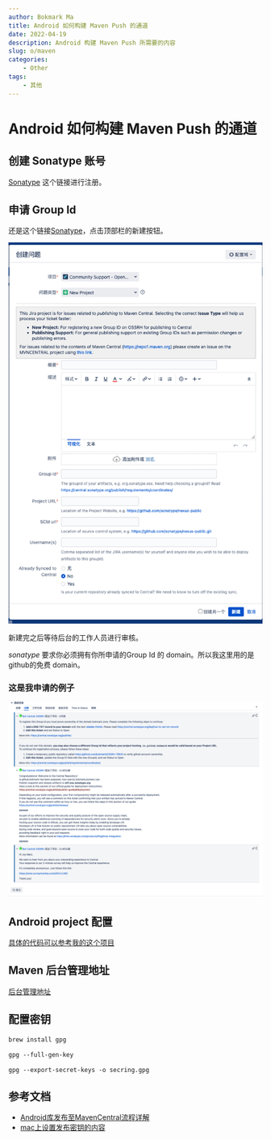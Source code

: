 ```yaml
---
author: Bokmark Ma
title: Android 如何构建 Maven Push 的通道
date: 2022-04-19
description: Android 构建 Maven Push 所需要的内容
slug: o/maven
categories:
    - Other
tags:
    - 其他
---
```


# Android 如何构建 Maven Push 的通道


## 创建 Sonatype 账号

[Sonatype](https://issues.sonatype.org/) 这个链接进行注册。


## 申请 Group Id
还是这个链接[Sonatype](https://issues.sonatype.org/)，点击顶部栏的新建按钮。

![新建一个Issue](jira-newnew.png) 

新建完之后等待后台的工作人员进行审核。

*sonatype* 要求你必须拥有你所申请的Group Id 的 domain。所以我这里用的是 github的免费 domain。

### 这是我申请的例子
![这是我申请的例子](jira-detail.png) 

## Android project 配置
[具体的代码可以参考我的这个项目](https://github.com/bokmark/espressoKit)

## Maven 后台管理地址

[后台管理地址](https://s01.oss.sonatype.org/#welcome)

## 配置密钥

```
brew install gpg
```

```
gpg --full-gen-key
```

```
gpg --export-secret-keys -o secring.gpg
```

## 参考文档

- [Android库发布至MavenCentral流程详解](https://juejin.cn/post/6953598441817636900)
- [mac上设置发布密钥的内容](https://www.jianshu.com/p/1c715203c7c6)